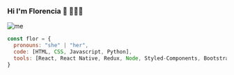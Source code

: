 ### Hi I'm Florencia 👋 👩🏻‍💻
![me](https://user-images.githubusercontent.com/83346701/190639579-31f41189-4c56-4972-833f-ce28b25a33ab.jpg)
```js
const flor = {
  pronouns: "she" | "her",
  code: [HTML, CSS, Javascript, Python],
  tools: [React, React Native, Redux, Node, Styled-Components, Bootstrap, Material UI],
}
```
